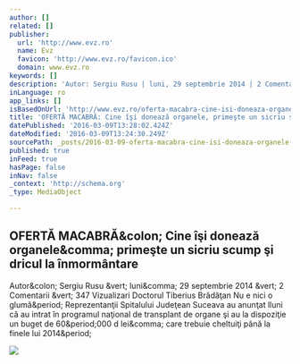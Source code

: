 ```yaml
---
author: []
related: []
publisher:
  url: 'http://www.evz.ro'
  name: Evz
  favicon: 'http://www.evz.ro/favicon.ico'
  domain: www.evz.ro
keywords: []
description: 'Autor: Sergiu Rusu | luni, 29 septembrie 2014 | 2 Comentarii | 347 Vizualizari Doctorul Tiberius Brădăţan Nu e nici o glumă. Reprezentanţii Spitalului Judeţean Suceava au anunţat lluni că au intrat în programul naţional de transplant de organe şi au la dispoziţie un buget de 60.000 d lei, care trebuie cheltuiţi până la finele lui 2014.'
inLanguage: ro
app_links: []
isBasedOnUrl: 'http://www.evz.ro/oferta-macabra-cine-isi-doneaza-organele-primeste-un-sicriu-scump-si-dricul-la-inmormantare.html'
title: 'OFERTĂ MACABRĂ: Cine îşi donează organele, primeşte un sicriu scump şi dricul la înmormântare'
datePublished: '2016-03-09T13:28:02.424Z'
dateModified: '2016-03-09T13:24:30.249Z'
sourcePath: _posts/2016-03-09-oferta-macabra-cine-isi-doneaza-organele-primeste-un-sicri.md
published: true
inFeed: true
hasPage: false
inNav: false
_context: 'http://schema.org'
_type: MediaObject

---
```

<article style=""><h1>OFERTĂ MACABRĂ&amp;colon; Cine îşi donează organele&amp;comma; primeşte un sicriu scump şi dricul la înmormântare</h1><p>Autor&amp;colon; Sergiu Rusu &amp;vert; luni&amp;comma; 29 septembrie 2014 &amp;vert; 2 Comentarii &amp;vert; 347 Vizualizari Doctorul Tiberius Brădăţan Nu e nici o glumă&amp;period; Reprezentanţii Spitalului Judeţean Suceava au anunţat lluni că au intrat în programul naţional de transplant de organe şi au la dispoziţie un buget de 60&amp;period;000 d lei&amp;comma; care trebuie cheltuiţi până la finele lui 2014&amp;period;</p><img src="http://www.evz.ro/image-original-605-388/cache/2014-09/dr-bradatan-1-465x390.jpg" /></article>